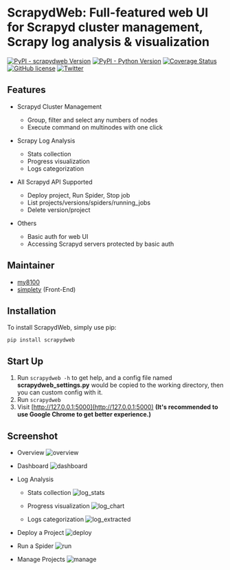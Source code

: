 ScrapydWeb: Full-featured web UI for Scrapyd cluster management, Scrapy log analysis & visualization
==========================

[![PyPI - scrapydweb Version](https://img.shields.io/pypi/v/scrapydweb.svg)](https://pypi.org/project/scrapydweb/)
[![PyPI - Python Version](https://img.shields.io/pypi/pyversions/scrapydweb.svg)](https://pypi.org/project/scrapydweb/)
[![Coverage Status](https://coveralls.io/repos/github/my8100/scrapydweb/badge.svg?branch=master)](https://coveralls.io/github/my8100/scrapydweb?branch=master)
[![GitHub license](https://img.shields.io/github/license/my8100/scrapydweb.svg)](https://github.com/my8100/scrapydweb/blob/master/LICENSE)
[![Twitter](https://img.shields.io/twitter/url/https/github.com/my8100/scrapydweb.svg?style=social)](https://twitter.com/intent/tweet?text=ScrapydWeb:%20Full-featured%20web%20UI%20for%20Scrapyd%20cluster%20management,%20Scrapy%20log%20analysis%20%26%20visualization%20%23python%20%20%23scrapy%20%23scrapyd%20%23webscraping%20%23scrapydweb%20@my8100_%20&url=https%3A%2F%2Fgithub.com%2Fmy8100%2Fscrapydweb)

Features
---------------

- Scrapyd Cluster Management
  - Group, filter and select any numbers of nodes
  - Execute command on multinodes with one click

- Scrapy Log Analysis
  - Stats collection
  - Progress visualization
  - Logs categorization

- All Scrapyd API Supported
  - Deploy project, Run Spider, Stop job
  - List projects/versions/spiders/running_jobs
  - Delete version/project

- Others
  - Basic auth for web UI
  - Accessing Scrapyd servers protected by basic auth


Maintainer
---------------
- [my8100](https://github.com/my8100)
- [simplety](https://github.com/simplety) (Front-End)


Installation
------------

To install ScrapydWeb, simply use pip:

```
pip install scrapydweb
```


Start Up
------------

1. Run `scrapydweb -h` to get help,
and a config file named **scrapydweb_settings.py** would be copied to the working directory,
then you can custom config with it.
2. Run `scrapydweb`
3. Visit [http://127.0.0.1:5000](http://127.0.0.1:5000) **(It's recommended to use Google Chrome to get better experience.)**


Screenshot
------------

- Overview
![overview](https://raw.githubusercontent.com/my8100/scrapydweb/master/screenshot/overview.png)

- Dashboard
![dashboard](https://raw.githubusercontent.com/my8100/scrapydweb/master/screenshot/dashboard.png)

- Log Analysis
  - Stats collection
![log_stats](https://raw.githubusercontent.com/my8100/scrapydweb/master/screenshot/log_stats.png)

  - Progress visualization
![log_chart](https://raw.githubusercontent.com/my8100/scrapydweb/master/screenshot/log_chart.png)

  - Logs categorization
![log_extracted](https://raw.githubusercontent.com/my8100/scrapydweb/master/screenshot/log_extracted.png)

- Deploy a Project
![deploy](https://raw.githubusercontent.com/my8100/scrapydweb/master/screenshot/deploy.png)

- Run a Spider
![run](https://raw.githubusercontent.com/my8100/scrapydweb/master/screenshot/run.png)

- Manage Projects
![manage](https://raw.githubusercontent.com/my8100/scrapydweb/master/screenshot/manage.png)
